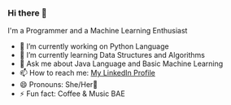 ### Hi there 👋

I'm a Programmer and a Machine Learning Enthusiast 

- 🔭 I’m currently working on Python Language 
- 🌱 I’m currently learning Data Structures and Algorithms 
- 💬 Ask me about Java Language and Basic Machine Learning
- 📫 How to reach me: [My LinkedIn Profile](https://www.linkedin.com/in/heeya-a-56bb98204)
- 😄 Pronouns: She/Her👩
- ⚡ Fun fact: Coffee & Music BAE

